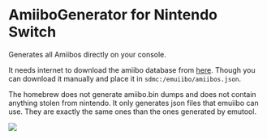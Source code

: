 # AmiiboGenerator for Nintendo Switch
Generates all Amiibos directly on your console.

It needs internet to download the amiibo database from [here](https://www.amiiboapi.com/api/amiibo/). Though you can download it manually and place it in `sdmc:/emuiibo/amiibos.json`.

The homebrew does not generate amiibo.bin dumps and does not contain anything stolen from nintendo.
It only generates json files that emuiibo can use. They are exactly the same ones than the ones generated by emutool.

<img src="https://gbatemp.net/attachments/2022102317472000-3f45637d5c7801e066e1565e15d313f7-jpg.333499/">
